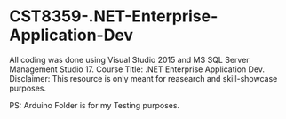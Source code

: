 # CST8359-.NET-Enterprise-Application-Dev
All coding was done using Visual Studio 2015 and MS SQL Server Management Studio 17. Course Title: .NET Enterprise Application Dev. Disclaimer: This resource is only meant for reasearch and skill-showcase purposes.

PS: Arduino Folder is for my Testing purposes.
